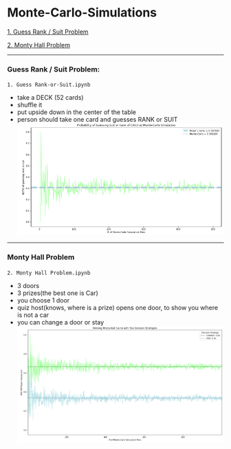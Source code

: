 # Monte-Carlo-Simulations

[1. Guess Rank / Suit Problem](#anchor1)

[2. Monty Hall Problem](#anchor2)
___
###  <a id="anchor1">Guess Rank / Suit Problem:</a>
`1. Guess Rank-or-Suit.ipynb`

* take a DECK (52 cards)
* shuffle it
* put upside down in the center of the table
* person should take one card and guesses RANK or SUIT
![rank_or_suit](pictures/guess_rank_or_suit.png)

___
### <a id="anchor2">Monty Hall Problem</a>
`2. Monty Hall Problem.ipynb`

* 3 doors
* 3 prizes(the best one is Car)
* you choose 1 door
* quiz host(knows, where is a prize) opens one door, to show you where is not a car
* you can change a door or stay
![monty_hall](pictures/monty_hall.png)



